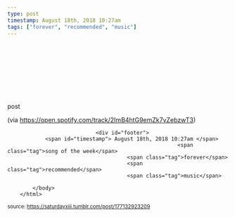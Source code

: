 ```yaml
---
type: post
timestamp: August 18th, 2018 10:27am
tags: ["forever", "recommended", "music"]
---
```

post
<embed type="audio/mpeg" src="spotify:track:2ImB4htG9emZk7vZebzwT3"></embed>
                    
                                               
(via <a href="https://open.spotify.com/track/2ImB4htG9emZk7vZebzwT3" target="_blank">https://open.spotify.com/track/2ImB4htG9emZk7vZebzwT3</a>) 
 
                                    
                                <div id="footer">
                <span id="timestamp"> August 18th, 2018 10:27am </span>
                                                          <span class="tag">song of the week</span>
                                          <span class="tag">forever</span>
                                          <span class="tag">recommended</span>
                                          <span class="tag">music</span>
                                                    
            </body>
        </html>

        
<small>source: https://saturdayxiii.tumblr.com/post/177132923209</small>